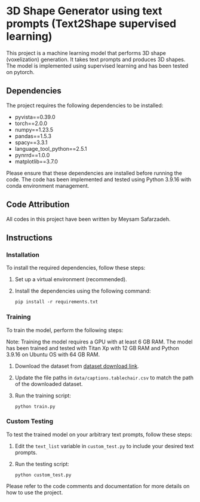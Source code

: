 # 3D Shape Generator using text prompts (Text2Shape supervised learning)

This project is a machine learning model that performs 3D shape (voxelization) generation. It takes text prompts and produces 3D shapes. The model is implemented using supervised learning and has been tested on pytorch.

## Dependencies

The project requires the following dependencies to be installed:

- pyvista==0.39.0
- torch==2.0.0
- numpy==1.23.5
- pandas==1.5.3
- spacy==3.3.1
- language_tool_python==2.5.1
- pynrrd==1.0.0
- matplotlib==3.7.0

Please ensure that these dependencies are installed before running the code. The code has been implemented and tested using Python 3.9.16 with conda environment management.

## Code Attribution

All codes in this project have been written by Meysam Safarzadeh.

## Instructions

### Installation

To install the required dependencies, follow these steps:

1. Set up a virtual environment (recommended).
2. Install the dependencies using the following command:

   ```shell
   pip install -r requirements.txt
   ```

### Training

To train the model, perform the following steps:

Note: Training the model requires a GPU with at least 6 GB RAM. The model has been trained and tested with Titan Xp with 12 GB RAM and Python 3.9.16 on Ubuntu OS with 64 GB RAM.

1. Download the dataset from [dataset download link](http://text2shape.stanford.edu/dataset/shapenet/nrrd_256_filter_div_32_solid.zip).
2. Update the file paths in `data/captions.tablechair.csv` to match the path of the downloaded dataset.
3. Run the training script:

   ```shell
   python train.py
   ```

### Custom Testing

To test the trained model on your arbitrary text prompts, follow these steps:

1. Edit the `text_list` variable in `custom_test.py` to include your desired text prompts.
2. Run the testing script:

   ```shell
   python custom_test.py
   ```

Please refer to the code comments and documentation for more details on how to use the project.
